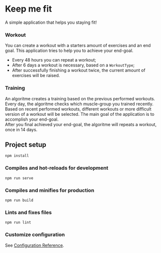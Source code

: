 # Keep me fit
A simple application that helps you staying fit! 

### Workout
You can create a workout with a starters amount of exercises and an end goal. This application tries to help you to achieve your end-goal.

- Every 48 hours you can repeat a workout;
- After 6 days a workout is necessary, based on a `WorkoutType`;
- After successfully finishing a workout twice, the current amount of exercises will be raised.

### Training
An algoritme creates a training based on the previous performed workouts. Every day, the algoritme checks which muscle-group you trained recently. Based on recent performed workouts, different workouts or more difficult version of a workout will be selected. The main goal of the application is to accomplish your end-goal.   
After you final achieved your end-goal, the algoritme will repeats a workout, once in 14 days.

## Project setup
```
npm install
```

### Compiles and hot-reloads for development
```
npm run serve
```

### Compiles and minifies for production
```
npm run build
```

### Lints and fixes files
```
npm run lint
```

### Customize configuration
See [Configuration Reference](https://cli.vuejs.org/config/).
